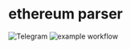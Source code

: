 # ethereum parser
![Telegram](https://img.shields.io/badge/Telegram-2CA5E0?style=for-the-badge&logo=telegram&logoColor=white)
![example workflow](https://github.com/github/docs/actions/workflows/main.yml/badge.svg)

